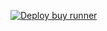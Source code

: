 [![Deploy buy runner](https://github.com/amaxalov/tg-message-saver-bot/actions/workflows/deploy-job.yml/badge.svg)](https://github.com/amaxalov/tg-message-saver-bot/actions/workflows/deploy-job.yml)